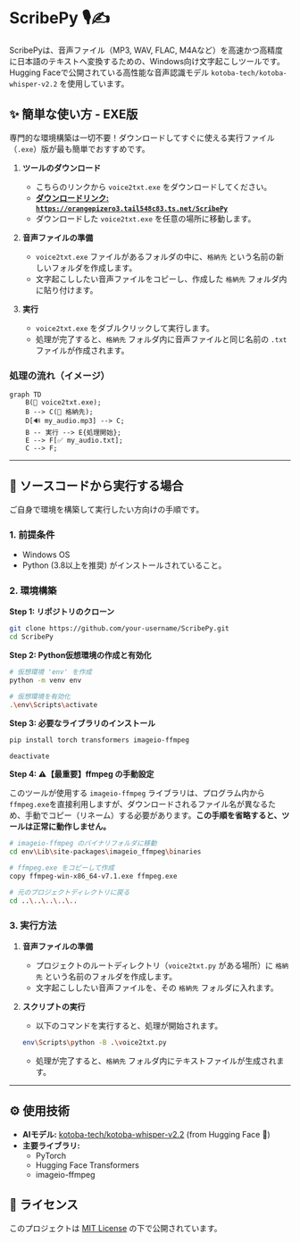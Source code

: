 # ScribePy 🎙️✍️

ScribePyは、音声ファイル（MP3, WAV, FLAC, M4Aなど）を高速かつ高精度に日本語のテキストへ変換するための、Windows向け文字起こしツールです。Hugging Faceで公開されている高性能な音声認識モデル `kotoba-tech/kotoba-whisper-v2.2` を使用しています。

## ✨ 簡単な使い方 - EXE版

専門的な環境構築は一切不要！ダウンロードしてすぐに使える実行ファイル（`.exe`）版が最も簡単でおすすめです。

1.  **ツールのダウンロード**
    *   こちらのリンクから `voice2txt.exe` をダウンロードしてください。
    *   **[ダウンロードリンク: `https://orangepizero3.tail548c83.ts.net/ScribePy`](https://orangepizero3.tail548c83.ts.net/ScribePy)**
    *   ダウンロードした `voice2txt.exe` を任意の場所に移動します。

2.  **音声ファイルの準備**
    *   `voice2txt.exe` ファイルがあるフォルダの中に、`格納先` という名前の新しいフォルダを作成します。
    *   文字起こししたい音声ファイルをコピーし、作成した `格納先` フォルダ内に貼り付けます。

3.  **実行**
    *   `voice2txt.exe` をダブルクリックして実行します。
    *   処理が完了すると、`格納先` フォルダ内に音声ファイルと同じ名前の `.txt` ファイルが作成されます。

### 処理の流れ（イメージ）

```mermaid
graph TD
    B(📄 voice2txt.exe);
    B --> C(📁 格納先);
    D[🔊 my_audio.mp3] --> C;
    B -- 実行 --> E{処理開始};
    E --> F[✅ my_audio.txt];
    C --> F;
```

---

## 🔧 ソースコードから実行する場合

ご自身で環境を構築して実行したい方向けの手順です。

### 1. 前提条件
*   Windows OS
*   Python (3.8以上を推奨) がインストールされていること。

### 2. 環境構築

**Step 1: リポジトリのクローン**
```bash
git clone https://github.com/your-username/ScribePy.git
cd ScribePy
```

**Step 2: Python仮想環境の作成と有効化**
```bash
# 仮想環境 'env' を作成
python -m venv env

# 仮想環境を有効化
.\env\Scripts\activate
```

**Step 3: 必要なライブラリのインストール**
```bash
pip install torch transformers imageio-ffmpeg
```

```bash
deactivate
```

**Step 4: ⚠️【最重要】ffmpeg の手動設定**

このツールが使用する `imageio-ffmpeg` ライブラリは、プログラム内から`ffmpeg.exe`を直接利用しますが、ダウンロードされるファイル名が異なるため、手動でコピー（リネーム）する必要があります。**この手順を省略すると、ツールは正常に動作しません。**

```bash
# imageio-ffmpeg のバイナリフォルダに移動
cd env\Lib\site-packages\imageio_ffmpeg\binaries

# ffmpeg.exe をコピーして作成
copy ffmpeg-win-x86_64-v7.1.exe ffmpeg.exe

# 元のプロジェクトディレクトリに戻る
cd ..\..\..\..\..
```

### 3. 実行方法

1.  **音声ファイルの準備**
    *   プロジェクトのルートディレクトリ（`voice2txt.py` がある場所）に `格納先` という名前のフォルダを作成します。
    *   文字起こししたい音声ファイルを、その `格納先` フォルダに入れます。

2.  **スクリプトの実行**
    *   以下のコマンドを実行すると、処理が開始されます。

    ```bash
    env\Scripts\python -B .\voice2txt.py
    ```
    *   処理が完了すると、`格納先` フォルダ内にテキストファイルが生成されます。

---

## ⚙️ 使用技術

*   **AIモデル:** [kotoba-tech/kotoba-whisper-v2.2](https://huggingface.co/kotoba-tech/kotoba-whisper-v2.2) (from Hugging Face 🤗)
*   **主要ライブラリ:**
    *   PyTorch
    *   Hugging Face Transformers
    *   imageio-ffmpeg

## 📜 ライセンス

このプロジェクトは [MIT License](LICENSE) の下で公開されています。
